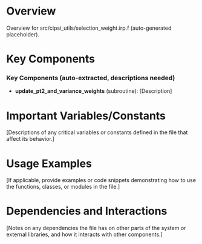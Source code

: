 # Overview

Overview for src/cipsi_utils/selection_weight.irp.f (auto-generated placeholder).

# Key Components

### Key Components (auto-extracted, descriptions needed)
- **update_pt2_and_variance_weights** (subroutine): [Description]

# Important Variables/Constants

[Descriptions of any critical variables or constants defined in the file that affect its behavior.]

# Usage Examples

[If applicable, provide examples or code snippets demonstrating how to use the functions, classes, or modules in the file.]

# Dependencies and Interactions

[Notes on any dependencies the file has on other parts of the system or external libraries, and how it interacts with other components.]
